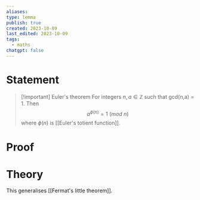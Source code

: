 ```yaml
---
aliases: 
type: lemma
publish: true
created: 2023-10-09
last_edited: 2023-10-09
tags:
  - maths
chatgpt: false
---
```

# Statement

>[!important] Euler's theorem
>For integers $n,a \in \mathbb{Z}$ such that gcd(n,a) = 1. Then
>$$a^{\phi(n)} = 1 \ (mod \ n)$$
>where $\phi(n)$ is [[Euler's totient function]].

# Proof

# Theory

This generalises [[Fermat's little theorem]].